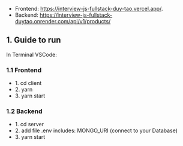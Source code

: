 ﻿<ul>
    <li>Frontend: <a href="https://interview-js-fullstack-duy-tao.vercel.app/" alt="link demo frontend">https://interview-js-fullstack-duy-tao.vercel.app/</a>.</li>
    <li>Backend: 
        <a href="https://interview-js-fullstack-duytao.onrender.com/api/v1/products/" alt="link demo API">https://interview-js-fullstack-duytao.onrender.com/api/v1/products/ </a> 
    </li>
</ul>

## 1. Guide to run

In Terminal VSCode:

### 1.1 Frontend

<ul>
    <li>1. cd client</li>
    <li>2. yarn</li>
    <li>3. yarn start</li>
</ul>

### 1.2 Backend

<ul>
    <li>1. cd server</li>
    <li>2. add file .env includes: MONGO_URI (connect to your Database)</li>
    <li>3. yarn start</li>
</ul>

